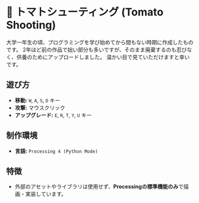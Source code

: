 # 🍅 トマトシューティング (Tomato Shooting)

 大学一年生の頃、プログラミングを学び始めてから間もない時期に作成したものです。
 2年ほど前の作品で拙い部分も多いですが、そのまま廃棄するのも忍びなく、供養のためにアップロードしました。
 温かい目で見ていただけますと幸いです。

## 遊び方

- **移動:** `W`, `A`, `S`, `D` キー
- **攻撃:** マウスクリック
- **アップグレード:** `E`, `R`, `T`, `Y`, `U` キー

## 制作環境

- **言語:** `Processing 4 (Python Mode)`

## 特徴

- 外部のアセットやライブラリは使用せず、**Processingの標準機能のみ**で描画・実装しています。
